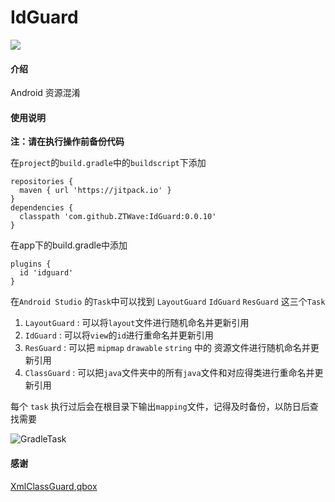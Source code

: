 # IdGuard

[![](https://jitpack.io/v/ZTWave/IdGurad.svg)](https://jitpack.io/#ZTWave/IdGurad)

#### 介绍
Android 资源混淆

#### 使用说明

 **注：请在执行操作前备份代码** 

在`project`的`build.gradle`中的`buildscript`下添加

```
repositories {  
  maven { url 'https://jitpack.io' }  
}  
dependencies {  
  classpath 'com.github.ZTWave:IdGuard:0.0.10'  
}
```

在app下的build.gradle中添加

```
plugins {
  id 'idguard'
}
```

在`Android Studio` 的`Task`中可以找到 `LayoutGuard` `IdGuard` `ResGuard` 这三个`Task `

1. `LayoutGuard` : 可以将`layout`文件进行随机命名并更新引用
2. `IdGuard` : 可以将`view`的`id`进行重命名并更新引用
3. `ResGuard` : 可以把 `mipmap` `drawable` `string` 中的 资源文件进行随机命名并更新引用
4. `ClassGuard` : 可以把`java`文件夹中的所有`java`文件和对应得类进行重命名并更新引用

每个 `task` 执行过后会在根目录下输出`mapping`文件，记得及时备份，以防日后查找需要

![GradleTask](https://pic.imgdb.cn/item/64b62c311ddac507ccff507b.jpg)

#### 感谢

[XmlClassGuard](https://github.com/liujingxing/XmlClassGuard),[qbox](https://github.com/paul-hammant/qdox)
